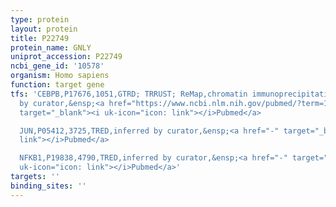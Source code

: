 ```yaml
---
type: protein
layout: protein
title: P22749
protein_name: GNLY
uniprot_accession: P22749
ncbi_gene_id: '10578'
organism: Homo sapiens
function: target gene
tfs: 'CEBPB,P17676,1051,GTRD; TRRUST; ReMap,chromatin immunoprecipitation assay; inferred
  by curator,&ensp;<a href="https://www.ncbi.nlm.nih.gov/pubmed/?term=12460196%5Buid%5D"
  target="_blank"><i uk-icon="icon: link"></i>Pubmed</a>

  JUN,P05412,3725,TRED,inferred by curator,&ensp;<a href="-" target="_blank"><i uk-icon="icon:
  link"></i>Pubmed</a>

  NFKB1,P19838,4790,TRED,inferred by curator,&ensp;<a href="-" target="_blank"><i
  uk-icon="icon: link"></i>Pubmed</a>'
targets: ''
binding_sites: ''
---
```

